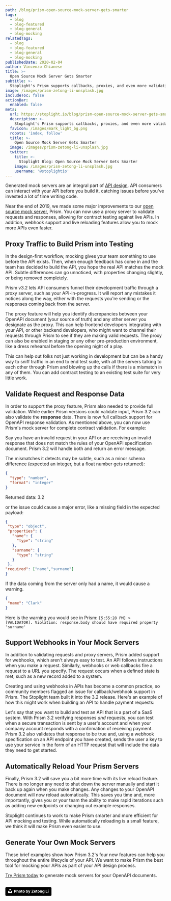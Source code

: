 ```yaml
---
path: /blog/prism-open-source-mock-server-gets-smarter
tags:
  - blog
  - blog-featured
  - blog-general
  - blog-mocking
relatedTags:
  - blog
  - blog-featured
  - blog-general
  - blog-mocking
publishedDate: 2020-02-04
author: Vincenzo Chianese
title: >-
  Open Source Mock Server Gets Smarter
subtitle: >-
  Stoplight's Prism supports callbacks, proxies, and even more validations.
image: /images/prism-zetong-li-unsplash.jpg
includeToc: false
actionBar:
  enabled: false
meta:
  url: https://stoplight.io/blog/prism-open-source-mock-server-gets-smarter
  description: >-
    Stoplight's Prism supports callbacks, proxies, and even more validations.
  favicon: /images/mark_light_bg.png
  robots: 'index, follow'
  title: >-
    Open Source Mock Server Gets Smarter
  image: /images/prism-zetong-li-unsplash.jpg
  twitter:
    title: >-
      Stoplight Blog: Open Source Mock Server Gets Smarter
    image: /images/prism-zetong-li-unsplash.jpg
    username: '@stoplightio'
---
```


Generated mock servers are an integral part of [API design](https://stoplight.io/design/). API consumers can interact with your API before you build it, catching issues before you've invested a lot of time writing code.

Near the end of 2019, we made some major improvements to our [open source mock server](https://stoplight.io/open-source/prism/), Prism. You can now use a proxy server to validate requests and responses, allowing for contract testing against live APIs. In addition, webhook support and live reloading features allow you to mock more APIs even faster.

## Proxy Traffic to Build Prism into Testing

In the design-first workflow, mocking gives your team something to use before the API exists. Then, when enough feedback has come in and the team has decided to build the API, you hope the real API matches the mock API. Subtle differences can go unnoticed, with properties changing slightly, or being removed completely.

Prism v3.2 lets API consumers funnel their development traffic through a proxy server, such as your API-in-progress. It will report any mistakes it notices along the way, either with the requests you're sending or the responses coming back from the server.

The proxy feature will help you identify discrepancies between your OpenAPI document (your source of truth) and any other server you designate as the proxy. This can help frontend developers integrating with your API, or other backend developers, who might want to channel their requests through Prism to see if they are making valid requests. The proxy can also be enabled in staging or any other pre-production environment, like a dress rehearsal before the opening night of a play.

This can help out folks not just working in development but can be a handy way to sniff traffic in an end to end test suite, with all the servers talking to each other through Prism and blowing up the calls if there is a mismatch in any of them. You can add contract testing to an existing test suite for very little work.

## Validate Request and Response Data

In order to support the proxy feature, Prism also needed to provide full validation. While earlier Prism versions could validate input, Prism 3.2 can also validate the **response** data. There is now full callback support for OpenAPI response validation. As mentioned above, you can now use Prism's mock server for complete contract validation. For example:

Say you have an invalid request in your API or are receiving an invalid response that does not match the rules of your OpenAPI specification document. Prism 3.2 will handle both and return an error message.

The mismatches it detects may be subtle, such as a minor schema difference (expected an integer, but a float number gets returned):

```json
{
  "type": "number",
  "format": "integer"
}
```

Returned data: 3.2

or the issue could cause a major error, like a missing field in the expected payload:

```json
{
 "type": "object",
 "properties": {
   "name": {
     "type": "string"
   },
   "surname": {
     "type": "string"
   }
 },
"required": ["name","surname"]
}
```

If the data coming from the server only had a name, it would cause a warning.

```json
{
 "name": "Clark"
}
```

Here is the warning you would see in Prism:
`[5:55:28 PM] >     [VALIDATOR]. Violation: response.body should have required property 'surname'`

## Support Webhooks in Your Mock Servers

In addition to validating requests and proxy servers, Prism added support for webhooks, which aren't always easy to test. An API follows instructions when you make a request. Similarly, webhooks or web callbacks fire a request to a URL you specify. The request occurs when a defined state is met, such as a new record added to a system.

Creating and using webhooks in APIs has become a common practice, so community members flagged an issue for callback/webhook support in Prism. The Stoplight team built it into the 3.2 release. Here's an example of how this might work when building an API to handle payment requests:

Let's say that you want to build and test an API that is a part of a SaaS system. With Prism 3.2 verifying responses *and* requests, you can test when a secure transaction is sent by a user's account and when your company account responds with a confirmation of receiving payment. Prism 3.2 also validates that response to be true and, using a webhook specification on an API endpoint you have created, sends the user a key to use your service in the form of an HTTP request that will include the data they need to get started.  

## Automatically Reload Your Prism Servers

Finally, Prism 3.2 will save you a bit more time with its live reload feature. There is no longer any need to shut down the server manually and start it back up again when you make changes. Any changes to your OpenAPI document will now reload automatically. This saves you time and, more importantly, gives you or your team the ability to make rapid iterations such as adding new endpoints or changing out example responses.

Stoplight continues to work to make Prism smarter and more efficient for API mocking and testing. While automatically reloading is a small feature, we think it will make Prism even easier to use.

## Generate Your Own Mock Servers

These brief examples show how Prism 3.2's four new features can help you throughout the entire lifecycle of your API. We want to make Prism the best tool for mocking your APIs as part of your API design process.

[Try Prism today](https://stoplight.io/open-source/prism/) to generate mock servers for your OpenAPI documents.

<a style="background-color:black;color:white;text-decoration:none;padding:4px 6px;font-family:-apple-system, BlinkMacSystemFont, &quot;San Francisco&quot;, &quot;Helvetica Neue&quot;, Helvetica, Ubuntu, Roboto, Noto, &quot;Segoe UI&quot;, Arial, sans-serif;font-size:12px;font-weight:bold;line-height:1.2;display:inline-block;border-radius:3px" href="https://unsplash.com/@zetong?utm_medium=referral&amp;utm_campaign=photographer-credit&amp;utm_content=creditBadge" target="_blank" rel="noopener noreferrer" title="Download free do whatever you want high-resolution photos from Zetong Li"><span style="display:inline-block;padding:2px 3px"><svg xmlns="http://www.w3.org/2000/svg" style="height:12px;width:auto;position:relative;vertical-align:middle;top:-2px;fill:white" viewBox="0 0 32 32"><title>unsplash-logo</title><path d="M10 9V0h12v9H10zm12 5h10v18H0V14h10v9h12v-9z"></path></svg></span><span style="display:inline-block;padding:2px 3px"> Photo by Zetong Li</span></a>
---
